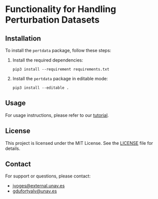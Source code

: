# Functionality for Handling Perturbation Datasets

## Installation

To install the `pertdata` package, follow these steps:

1. Install the required dependencies:
    ```shell
    pip3 install --requirement requirements.txt
    ```

2. Install the `pertdata` package in editable mode:
    ```shell
    pip3 install --editable .
    ```

## Usage

For usage instructions, please refer to our [tutorial](notebooks/tutorial.ipynb).

## License

This project is licensed under the MIT License.
See the [LICENSE](LICENSE) file for details.

## Contact

For support or questions, please contact:
- [jvoges@external.unav.es](mailto:jvoges@external.unav.es)
- [gdufortyalv@unav.es](gdufortyalv@unav.es)
